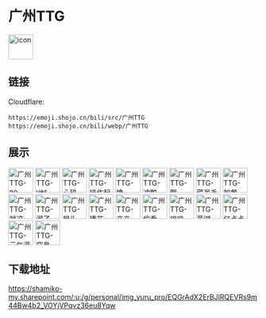 # 广州TTG
<img src="https://emoji.shojo.cn/bili/src/广州TTG/icon.png" width="50" height="50" alt="icon">

## 链接
Cloudflare:
```
https://emoji.shojo.cn/bili/src/广州TTG
https://emoji.shojo.cn/bili/webp/广州TTG
```
## 展示
<img src="https://emoji.shojo.cn/bili/src/广州TTG/广州TTG-no.png" width="50" height="50" alt="广州TTG-no">
<img src="https://emoji.shojo.cn/bili/src/广州TTG/广州TTG-yes.png" width="50" height="50" alt="广州TTG-yes">
<img src="https://emoji.shojo.cn/bili/src/广州TTG/广州TTG-心碎.png" width="50" height="50" alt="广州TTG-心碎">
<img src="https://emoji.shojo.cn/bili/src/广州TTG/广州TTG-操作起来.png" width="50" height="50" alt="广州TTG-操作起来">
<img src="https://emoji.shojo.cn/bili/src/广州TTG/广州TTG-馋.png" width="50" height="50" alt="广州TTG-馋">
<img src="https://emoji.shojo.cn/bili/src/广州TTG/广州TTG-冲鸭.png" width="50" height="50" alt="广州TTG-冲鸭">
<img src="https://emoji.shojo.cn/bili/src/广州TTG/广州TTG-戳.png" width="50" height="50" alt="广州TTG-戳">
<img src="https://emoji.shojo.cn/bili/src/广州TTG/广州TTG-薅呆毛.png" width="50" height="50" alt="广州TTG-薅呆毛">
<img src="https://emoji.shojo.cn/bili/src/广州TTG/广州TTG-加餐.png" width="50" height="50" alt="广州TTG-加餐">
<img src="https://emoji.shojo.cn/bili/src/广州TTG/广州TTG-就这.png" width="50" height="50" alt="广州TTG-就这">
<img src="https://emoji.shojo.cn/bili/src/广州TTG/广州TTG-溜了.png" width="50" height="50" alt="广州TTG-溜了">
<img src="https://emoji.shojo.cn/bili/src/广州TTG/广州TTG-冒头.png" width="50" height="50" alt="广州TTG-冒头">
<img src="https://emoji.shojo.cn/bili/src/广州TTG/广州TTG-捧花.png" width="50" height="50" alt="广州TTG-捧花">
<img src="https://emoji.shojo.cn/bili/src/广州TTG/广州TTG-亲亲.png" width="50" height="50" alt="广州TTG-亲亲">
<img src="https://emoji.shojo.cn/bili/src/广州TTG/广州TTG-偷看.png" width="50" height="50" alt="广州TTG-偷看">
<img src="https://emoji.shojo.cn/bili/src/广州TTG/广州TTG-呜呜.png" width="50" height="50" alt="广州TTG-呜呜">
<img src="https://emoji.shojo.cn/bili/src/广州TTG/广州TTG-芜湖.png" width="50" height="50" alt="广州TTG-芜湖">
<img src="https://emoji.shojo.cn/bili/src/广州TTG/广州TTG-亿点点.png" width="50" height="50" alt="广州TTG-亿点点">
<img src="https://emoji.shojo.cn/bili/src/广州TTG/广州TTG-元气满满.png" width="50" height="50" alt="广州TTG-元气满满">
<img src="https://emoji.shojo.cn/bili/src/广州TTG/广州TTG-窒息.png" width="50" height="50" alt="广州TTG-窒息">

## 下载地址

https://shamiko-my.sharepoint.com/:u:/g/personal/img_yuru_pro/EQGrAdX2ErBJlRQEVRs9m44Bw4b2_VOYjVPqvz36eu8Yqw